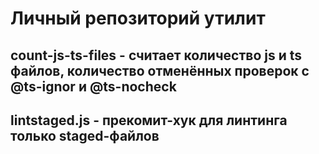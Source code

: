 # Личный репозиторий утилит

## count-js-ts-files - считает количество js и ts файлов, количество отменённых проверок с @ts-ignor и @ts-nocheck

## lintstaged.js - прекомит-хук для линтинга только staged-файлов
